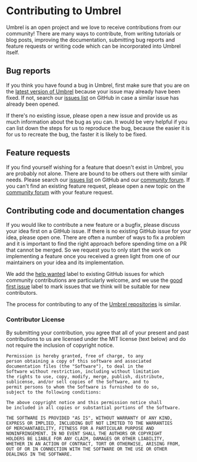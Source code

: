 Contributing to Umbrel
======================

Umbrel is an open project and we love to receive contributions from our community! There are many ways to contribute, from writing tutorials or blog posts, improving the documentation, submitting bug reports and feature requests or writing code which can be incorporated into Umbrel itself.

Bug reports
-----------

If you think you have found a bug in Umbrel, first make sure that you are on the [latest version of Umbrel](https://github.com/getumbrel/umbrel/releases/latest) because your issue may already have been fixed. If not, search our [issues list](https://github.com/getumbrel/umbrel/issues) on GitHub in case a similar issue has already been opened.

If there's no existing issue, please open a new issue and provide us as much information about the bug as you can. It would be very helpful if you can list down the steps for us to reproduce the bug, because the easier it is for us to recreate the bug, the faster it is likely to be fixed.

Feature requests
----------------

If you find yourself wishing for a feature that doesn't exist in Umbrel, you are probably not alone. There are bound to be others out there with similar needs. Please search our [issues list](https://github.com/getumbrel/umbrel/issues) on GitHub and our [community forum](https://community.getumbrel.com). If you can't find an existing feature request, please open a new topic on the [community forum](https://community.getumbrel.com) with your feature request.

Contributing code and documentation changes
-------------------------------------------

If you would like to contribute a new feature or a bugfix, please discuss your idea first on a GitHub issue. If there is no existing GitHub issue for your idea, please open one. There are often a number of ways to fix a problem and it is important to find the right approach before spending time on a PR that cannot be merged. So we request you to only start the work on implementing a feature once you received a green light from one of our maintainers on your idea and its implementation.

We add the [help wanted](https://github.com/getumbrel/umbrel/labels/help%20wanted) label to existing GitHub issues for which community contributions are particularly welcome, and we use the [good first issue](https://github.com/getumbrel/umbrel/labels/good%20first%20issue) label to mark issues that we think will be suitable for new contributors.

The process for contributing to any of the [Umbrel repositories](https://github.com/getumbrel/) is similar.

### Contributor License

By submitting your contribution, you agree that all of your present and past contributions to us are licensed under the MIT license (text below) and do not require the inclusion of copyright notice.

```
Permission is hereby granted, free of charge, to any 
person obtaining a copy of this software and associated 
documentation files (the "Software"), to deal in the 
Software without restriction, including without limitation 
the rights to use, copy, modify, merge, publish, distribute, 
sublicense, and/or sell copies of the Software, and to 
permit persons to whom the Software is furnished to do so, 
subject to the following conditions:

The above copyright notice and this permission notice shall
be included in all copies or substantial portions of the Software.

THE SOFTWARE IS PROVIDED "AS IS", WITHOUT WARRANTY OF ANY KIND, 
EXPRESS OR IMPLIED, INCLUDING BUT NOT LIMITED TO THE WARRANTIES 
OF MERCHANTABILITY, FITNESS FOR A PARTICULAR PURPOSE AND 
NONINFRINGEMENT. IN NO EVENT SHALL THE AUTHORS OR COPYRIGHT 
HOLDERS BE LIABLE FOR ANY CLAIM, DAMAGES OR OTHER LIABILITY, 
WHETHER IN AN ACTION OF CONTRACT, TORT OR OTHERWISE, ARISING FROM, 
OUT OF OR IN CONNECTION WITH THE SOFTWARE OR THE USE OR OTHER 
DEALINGS IN THE SOFTWARE.
```
